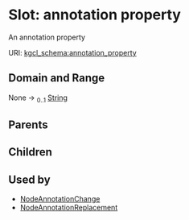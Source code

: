 
# Slot: annotation property


An annotation property

URI: [kgcl_schema:annotation_property](https://w3id.org/kgcl-schema/annotation_property)


## Domain and Range

None &#8594;  <sub>0..1</sub> [String](types/String.md)

## Parents


## Children


## Used by

 * [NodeAnnotationChange](NodeAnnotationChange.md)
 * [NodeAnnotationReplacement](NodeAnnotationReplacement.md)
